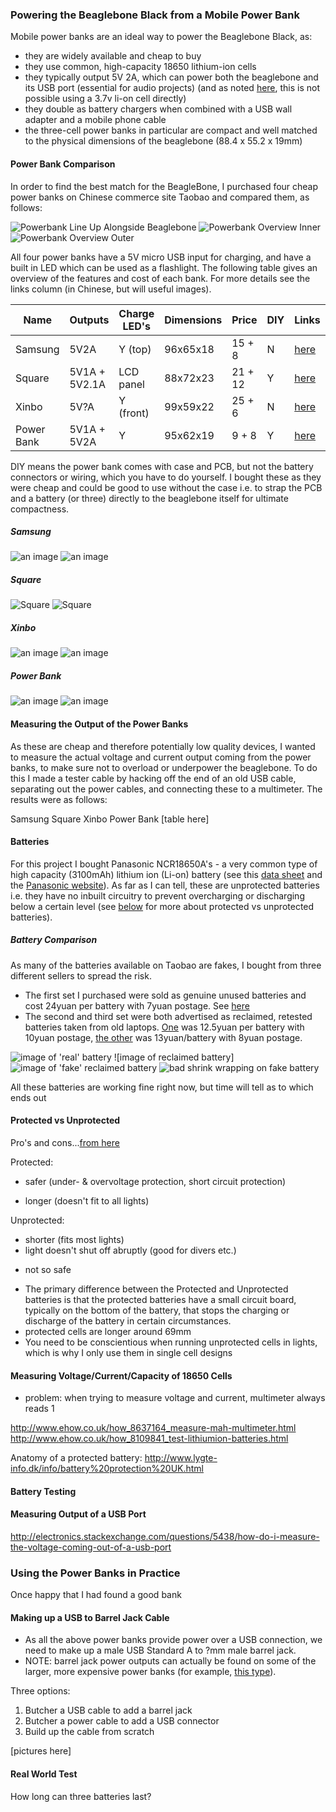 ### Powering the Beaglebone Black from a Mobile Power Bank

Mobile power banks are an ideal way to power the Beaglebone Black, as:
* they are widely available and cheap to buy
* they use common, high-capacity 18650 lithium-ion cells
* they typically output 5V 2A, which can power both the beaglebone and its USB port (essential for audio projects) 
(and as noted [here](TODO), this is not possible using a 3.7v li-on cell directly)
* they double as battery chargers when combined with a USB wall adapter and a mobile phone cable
* the three-cell power banks in particular are compact and well matched to the physical dimensions of the beaglebone (88.4 x 55.2 x 19mm)

#### Power Bank Comparison

In order to find the best match for the BeagleBone, I purchased four cheap power banks on Chinese commerce site Taobao and compared them, as follows:

![Powerbank Line Up Alongside Beaglebone](./images/IMG_20140608_165709.jpg "Powerbank Line Up Alongside Beaglebone")
![Powerbank Overview Inner](./images/IMG_20140608_151527.jpg "Powerbank Overview Inner")
![Powerbank Overview Outer](./images/IMG_20140608_151807.jpg "Powerbank Overview Outer")

All four power banks have a 5V micro USB input for charging, and have a built in LED which can be used as a flashlight. The following table gives an overview of the features and cost of each bank. For more details see the links column (in Chinese, but will useful images).

| Name	      | Outputs       | Charge LED's | Dimensions | Price   | DIY | Links    | Images   |
| ---------- | ------------- | ------------ | ---------- | ------- | --- | -------- | -------- | 
| Samsung    | 5V2A          | Y (top)      | 96x65x18   | 15 + 8  | N   | [here]() | [here]() |
| Square     | 5V1A + 5V2.1A | LCD panel    | 88x72x23   | 21 + 12 | Y   | [here]() | [here]() |
| Xinbo      | 5V?A          | Y (front)    | 99x59x22   | 25 + 6  | N   | [here]() | [here]() |
| Power Bank | 5V1A + 5V2A   | Y            | 95x62x19   | 9 + 8   | Y   | [here]() | [here]() |

DIY means the power bank comes with case and PCB, but not the battery connectors or wiring, which you have to do yourself. I bought these as they were cheap and could be good to use without the case i.e. to strap the PCB and a battery (or three) directly to the beaglebone itself for ultimate compactness. 

##### Samsung
![an image](./images/IMG_20140608_152153.jpg "Samsung")
![an image](./images/IMG_20140608_152224.jpg "Samsung")

##### Square
![](./images/IMG_20140608_152300.jpg "Square")
![](./images/IMG_20140608_152331.jpg "Square")

##### Xinbo
![an image](./images/IMG_20140608_151912.jpg "Xinbo")
![an image](./images/IMG_20140608_152024.jpg "Xinbo")

##### Power Bank
![an image](./images/IMG_20140608_152057.jpg "Power Bank")
![an image](./images/IMG_20140608_152125.jpg "Power Bank")

#### Measuring the Output of the Power Banks

As these are cheap and therefore potentially low quality devices, I wanted to measure the actual voltage and current output coming from the power banks, to make sure not to overload or underpower the beaglebone. To do this I made a tester cable by hacking off the end of an old USB cable, separating out the power cables, and connecting these to a multimeter. The results were as follows:

Samsung
Square
Xinbo
Power Bank
[table here]

#### Batteries

For this project I bought Panasonic NCR18650A's - a very common type of high capacity (3100mAh) lithium ion (Li-on) battery (see this [data sheet](http://www.panasonic.com/industrial/includes/pdf/ACA4000CE254-NCR18650A.pdf) and the [Panasonic website](http://industrial.panasonic.com/www-cgi/jvcr13pz.cgi?E+BA+4+ACA4001+NCR18650A+7+WW)). As far as I can tell, these are unprotected batteries i.e. they have no inbuilt circuitry to prevent overcharging or discharging below a certain level (see [below](#protected-vs-unprotected) for more about protected vs unprotected batteries).

##### Battery Comparison

As many of the batteries available on Taobao are fakes, I bought from three different sellers to spread the risk.

* The first set I purchased were sold as genuine unused batteries and cost 24yuan per battery with 7yuan postage. See [here](http://a.m.taobao.com/i12677731619.htm?ttid=212200@taobao_android_4.2.2)
* The second and third set were both advertised as reclaimed, retested batteries taken from old laptops. [One](http://a.m.taobao.com/i35858407101.htm?ttid=212200@taobao_android_4.2.2) was 12.5yuan per battery with 10yuan postage, [the other](http://a.m.taobao.com/i18265637568.htm?ttid=212200@taobao_android_4.2.2) was 13yuan/battery with 8yuan postage.

![image of 'real' battery](./images/IMG_20140608_102233.jpg)
![image of reclaimed battery]
![image of 'fake' reclaimed battery](./images/IMG_20140608_102320.jpg)
![bad shrink wrapping on fake battery](./images/IMG_20140608_102504.jpg)

All these batteries are working fine right now, but time will tell as to which ends out

#### Protected vs Unprotected

Pro's and cons...[from here](http://budgetlightforum.com/node/25927)

Protected:
+ safer (under- & overvoltage protection, short circuit protection)
- longer (doesn't fit to all lights)

Unprotected:
+ shorter (fits most lights)
+ light doesn't shut off abruptly (good for divers etc.)
- not so safe

* The primary difference between the Protected and Unprotected batteries is that the protected batteries have a small circuit board, typically on the bottom of the battery, that stops the charging or discharge of the battery in certain circumstances.
* protected cells are longer around 69mm
* You need to be conscientious when running unprotected cells in lights, which is why I only use them in single cell designs

#### Measuring Voltage/Current/Capacity of 18650 Cells

- problem: when trying to measure voltage and current, multimeter always reads 1

http://www.ehow.co.uk/how_8637164_measure-mah-multimeter.html
http://www.ehow.co.uk/how_8109841_test-lithiumion-batteries.html

Anatomy of a protected battery: http://www.lygte-info.dk/info/battery%20protection%20UK.html


#### Battery Testing


#### Measuring Output of a USB Port

http://electronics.stackexchange.com/questions/5438/how-do-i-measure-the-voltage-coming-out-of-a-usb-port

### Using the Power Banks in Practice

Once happy that I had found a good bank

#### Making up a USB to Barrel Jack Cable

* As all the above power banks provide power over a USB connection, we need to make up a male USB Standard A to ?mm male barrel jack.
* NOTE: barrel jack power outputs can actually be found on some of the larger, more expensive power banks (for example, [this type]()).

Three options:
1. Butcher a USB cable to add a barrel jack
2. Butcher a power cable to add a USB connector
3. Build up the cable from scratch

[pictures here]

#### 

#### Real World Test

How long can three batteries last?